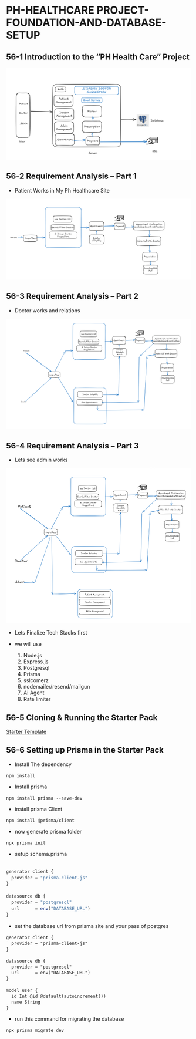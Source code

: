 # PH-HEALTHCARE PROJECT-FOUNDATION-AND-DATABASE-SETUP

## 56-1 Introduction to the “PH Health Care” Project

![alt text](image.png)

## 56-2 Requirement Analysis – Part 1

- Patient Works in My Ph Healthcare Site

![alt text](image-1.png)

## 56-3 Requirement Analysis – Part 2

- Doctor works and relations

![alt text](image-2.png)

## 56-4 Requirement Analysis – Part 3

- Lets see admin works

![alt text](image-3.png)

- Lets Finalize Tech Stacks first

- we will use
  1. Node.js
  2. Express.js
  3. Postgresql
  4. Prisma
  5. sslcomerz
  6. nodemailer/resend/mailgun
  7. Ai Agent
  8. Rate limiter

## 56-5 Cloning & Running the Starter Pack

[Starter Template](https://github.com/Apollo-Level2-Web-Dev/ph-health-care-server/tree/part-1)

## 56-6 Setting up Prisma in the Starter Pack

- Install The dependency

```
npm install
```

- Install prisma

```
npm install prisma --save-dev
```

- install prisma Client

```
npm install @prisma/client
```

- now generate prisma folder

```
npx prisma init
```

- setup schema.prisma

```ts

generator client {
  provider = "prisma-client-js"
}

datasource db {
  provider = "postgresql"
  url      = env("DATABASE_URL")
}
```

- set the database url from prisma site and your pass of postgres

```prisma
generator client {
  provider = "prisma-client-js"
}

datasource db {
  provider = "postgresql"
  url      = env("DATABASE_URL")
}

model user {
  id Int @id @default(autoincrement())
  name String
}
```
- run this command for migrating the database 

```
npx prisma migrate dev
```
